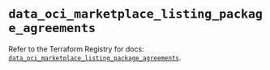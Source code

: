 # `data_oci_marketplace_listing_package_agreements`

Refer to the Terraform Registry for docs: [`data_oci_marketplace_listing_package_agreements`](https://registry.terraform.io/providers/hashicorp/oci/7.19.0/docs/data-sources/marketplace_listing_package_agreements).
